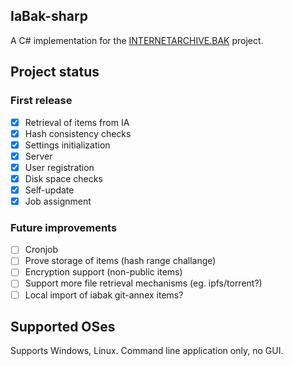 ﻿## IaBak-sharp

A C# implementation for the [INTERNETARCHIVE.BAK](https://www.archiveteam.org/index.php?title=INTERNETARCHIVE.BAK) project.

## Project status

### First release
* [X] Retrieval of items from IA
* [X] Hash consistency checks
* [X] Settings initialization
* [X] Server
* [X] User registration
* [X] Disk space checks
* [X] Self-update
* [X] Job assignment

### Future improvements
* [ ] Cronjob
* [ ] Prove storage of items (hash range challange)
* [ ] Encryption support (non-public items)
* [ ] Support more file retrieval mechanisms (eg. ipfs/torrent?)
* [ ] Local import of iabak git-annex items?

## Supported OSes
Supports Windows, Linux. Command line application only, no GUI.


